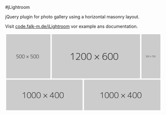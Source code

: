 #jLightroom

jQuery plugin for photo gallery using a horizontal masonry layout.

Visit [code.falk-m.de/jLightroom](http://code.falk-m.de/jLightroom/) vor example ans documentation.

![Screnshot](screenshot.png)

